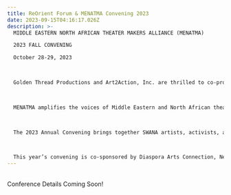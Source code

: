 ```yaml
---
title: ReOrient Forum & MENATMA Convening 2023
date: 2023-09-15T04:16:17.026Z
description: >-
  MIDDLE EASTERN NORTH AFRICAN THEATER MAKERS ALLIANCE (MENATMA)

  2023 FALL CONVENING

  October 28-29, 2023

   

  Golden Thread Productions and Art2Action, Inc. are thrilled to co-produce and co-present the 4th annual convening of the Middle Eastern North African Theater Makers Alliance (MENATMA) hosted at Golden Thread’s ReOrient Festival of Short Plays in San Francisco.

   

  MENATMA amplifies the voices of Middle Eastern and North African theater makers and expands how stories from and about our communities are told on U.S. stages. We will take space, make opportunities, champion artists, and build relationships with other marginalized communities and allies to build a more vibrant American theater.

   

  The 2023 Annual Convening brings together SWANA artists, activists, and scholars from around the country for panel and roundtable discussions, workshops, artistic presentations, networking opportunities, and more. Registration is free, but advanced registration is required. 

   

  This year’s convening is co-sponsored by Diaspora Arts Connection, New Arab American Theater Works, Noor Theatre, SilkRoad Rising, and Theatre Communications Group THRIVE! Program.
---
```

\
Conference Details Coming Soon!
